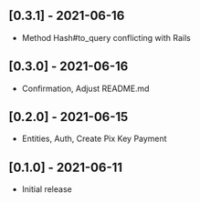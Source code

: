 ## [0.3.1] - 2021-06-16

- Method Hash#to_query conflicting with Rails

## [0.3.0] - 2021-06-16

- Confirmation, Adjust README.md

## [0.2.0] - 2021-06-15

- Entities, Auth, Create Pix Key Payment


## [0.1.0] - 2021-06-11

- Initial release

